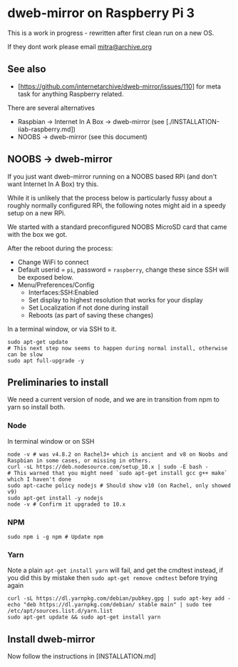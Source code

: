 # dweb-mirror on Raspberry Pi 3

This is a work in progress - rewritten after first clean run on a new OS.

If they dont work please email mitra@archive.org

## See also
* [https://github.com/internetarchive/dweb-mirror/issues/110] for meta task for anything Raspberry related.

There are several alternatives
* Raspbian -> Internet In A Box -> dweb-mirror (see [./INSTALLATION-iiab-raspberry.md])
* NOOBS -> dweb-mirror (see this document)


## NOOBS -> dweb-mirror

If you just want dweb-mirror running on a NOOBS based RPi (and don't want Internet In A Box) try this. 

While it is unlikely that the process below is particularly fussy about a roughly normally configured RPi, 
the following notes might aid in a speedy setup on a new RPi.

We started with a standard preconfigured NOOBS MicroSD card that came with the box we got. 

After the reboot during the process:
* Change WiFi to connect
* Default userid = `pi`, password = `raspberry`, change these since SSH will be exposed below.
* Menu/Preferences/Config
  * Interfaces:SSH:Enabled
  * Set display to highest resolution that works for your display
  * Set Localization if not done during install
  * Reboots (as part of saving these changes)

In a terminal window, or via SSH to it. 
```
sudo apt-get update
# This next step now seems to happen during normal install, otherwise can be slow
sudo apt full-upgrade -y 
```

## Preliminaries to install

We need a current version of node, 
and we are in transition from npm to yarn so install both. 


### Node
In terminal window or on SSH
```
node -v # was v4.8.2 on Rachel3+ which is ancient and v8 on Noobs and Raspbian in some cases, or missing in others.
curl -sL https://deb.nodesource.com/setup_10.x | sudo -E bash -
# This warned that you might need `sudo apt-get install gcc g++ make` which I haven't done
sudo apt-cache policy nodejs # Should show v10 (on Rachel, only showed v9)
sudo apt-get install -y nodejs
node -v # Confirm it upgraded to 10.x
```
### NPM
```
sudo npm i -g npm # Update npm
```

### Yarn
Note a plain `apt-get install yarn` will fail, and get the cmdtest instead, if you did this by mistake then `sudo apt-get remove cmdtest` before trying again
```
curl -sL https://dl.yarnpkg.com/debian/pubkey.gpg | sudo apt-key add -
echo "deb https://dl.yarnpkg.com/debian/ stable main" | sudo tee /etc/apt/sources.list.d/yarn.list
sudo apt-get update && sudo apt-get install yarn
```

## Install dweb-mirror

Now follow the instructions in [INSTALLATION.md]